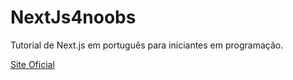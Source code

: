 # NextJs4noobs

Tutorial de Next.js em português para iniciantes em programação.

[Site Oficial](https://nextjs.org/)
